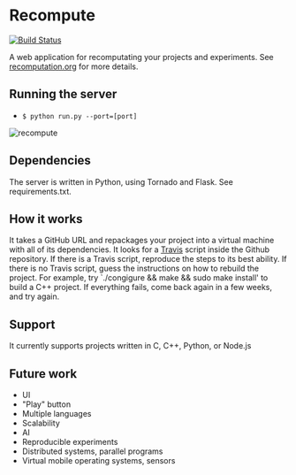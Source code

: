 # Recompute

[![Build Status](https://travis-ci.org/cjw-charleswu/Recompute.svg?branch=master)](https://travis-ci.org/cjw-charleswu/Recompute)

A web application for recomputating your projects and experiments. See [recomputation.org](http://www.recomputation.org/) for more details.

## Running the server

- `$ python run.py --port=[port]`

![recompute](https://raw.github.com/cjw-charleswu/Recompute/master/images/recompute.png)

## Dependencies

The server is written in Python, using Tornado and Flask. See requirements.txt.

## How it works

It takes a GitHub URL and repackages your project into a virtual machine with all of its dependencies.
It looks for a [Travis](https://travis-ci.org/) script inside the Github repository. If there is a Travis script,
reproduce the steps to its best ability. If there is no Travis script, guess the instructions on how to rebuild the project.
For example, try `./congigure && make && sudo make install' to build a C++ project. If everything fails, come back again
in a few weeks, and try again.

## Support

It currently supports projects written in C, C++, Python, or Node.js

## Future work

- UI
- "Play" button
- Multiple languages
- Scalability
- AI
- Reproducible experiments
- Distributed systems, parallel programs
- Virtual mobile operating systems, sensors
